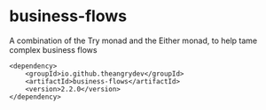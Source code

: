 # business-flows
A combination of the Try monad and the Either monad, to help tame complex business flows

```
<dependency>
    <groupId>io.github.theangrydev</groupId>
    <artifactId>business-flows</artifactId>
    <version>2.2.0</version>
</dependency>
```
